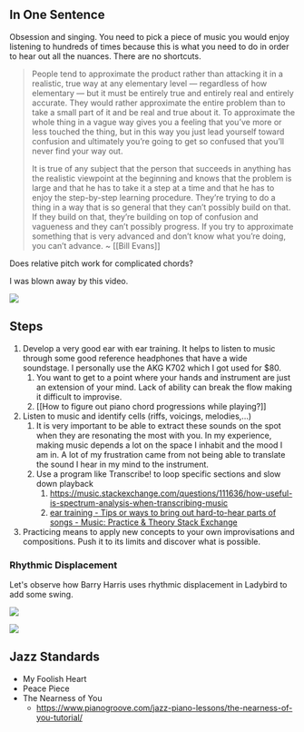 ## In One Sentence

Obsession and singing. You need to pick a piece of music you would enjoy listening to hundreds of times because this is what you need to do in order to hear out all the nuances. There are no shortcuts.

> People tend to approximate the product rather than attacking it in a realistic, true way at any elementary level — regardless of how elementary — but it must be entirely true and entirely real and entirely accurate. They would rather approximate the entire problem than to take a small part of it and be real and true about it. To approximate the whole thing in a vague way gives you a feeling that you’ve more or less touched the thing, but in this way you just lead yourself toward confusion and ultimately you’re going to get so confused that you’ll never find your way out.
> 
> It is true of any subject that the person that succeeds in anything has the realistic viewpoint at the beginning and knows that the problem is large and that he has to take it a step at a time and that he has to enjoy the step-by-step learning procedure. They’re trying to do a thing in a way that is so general that they can’t possibly build on that. If they build on that, they’re building on top of confusion and vagueness and they can’t possibly progress. If you try to approximate something that is very advanced and don’t know what you’re doing, you can’t advance. ~ [[Bill Evans]]

Does relative pitch work for complicated chords?

I was blown away by this video.

![](https://youtu.be/hli-9maxDjY)
## Steps
1. Develop a very good ear with ear training. It helps to listen to music through some good reference headphones that have a wide soundstage. I personally use the AKG K702 which I got used for $80.
	1. You want to get to a point where your hands and instrument are just an extension of your mind. Lack of ability can break the flow making it difficult to improvise.
	2. [[How to figure out piano chord progressions while playing?]]
2. Listen to music and identify cells (riffs, voicings, melodies,...)
	1. It is very important to be able to extract these sounds on the spot when they are resonating the most with you. In my experience, making music depends a lot on the space I inhabit and the mood I am in. A lot of my frustration came from not being able to translate the sound I hear in my mind to the instrument.
	2. Use a program like Transcribe! to loop specific sections and slow down playback
		1. https://music.stackexchange.com/questions/111636/how-useful-is-spectrum-analysis-when-transcribing-music
		2. [ear training - Tips or ways to bring out hard-to-hear parts of songs - Music: Practice & Theory Stack Exchange](https://music.stackexchange.com/questions/126738/tips-or-ways-to-bring-out-hard-to-hear-parts-of-songs/126750#126750) 
3. Practicing means to apply new concepts to your own improvisations and compositions. Push it to its limits and discover what is possible.


### Rhythmic Displacement

Let's observe how Barry Harris uses rhythmic displacement in Ladybird to add some swing.

![](https://youtu.be/5D2E06HWR9I)

![](https://youtu.be/Suv9m83GiTA)

## Jazz Standards

- My Foolish Heart
- Peace Piece
- The Nearness of You
	- https://www.pianogroove.com/jazz-piano-lessons/the-nearness-of-you-tutorial/